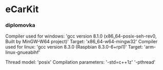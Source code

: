 # eCarKit
### diplomovka


Compiler used for windows: 'gcc version 8.1.0 (x86_64-posix-seh-rev0, Built by MinGW-W64 project)'
	Target: 'x86_64-w64-mingw32'
Compiler used for linux: 'gcc version 8.3.0 (Raspbian 8.3.0-6+rpi1)'
	Target: 'arm-linux-gnueabihf'

Thread model: 'posix'
Compilation parameters: '-std=c++1z' '-pthread'
